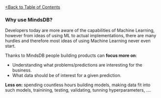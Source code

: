 [<Back to Table of Contents](../README.md)
### Why use MindsDB?

Developers today are more aware of the capabilities of Machine Learning, however from ideas of using ML to actual implementations,  there are many hurdles and therefore most ideas of using Machine Learning never even start.

Thanks to MindsDB people building products can **focus more on**:

* Understanding what problems/predictions are interesting for the business.
* What data should be of interest for a given prediction.

**Less on:**  spending countless hours building models, making data fit into such models, trainining, testing, validating, tunning hyperparameters, ....


